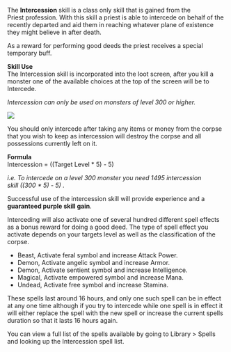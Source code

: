---
---
The **Intercession** skill is a class only skill that is gained from the Priest profession. With this skill a priest is able to intercede on behalf of the recently departed and aid them in reaching whatever plane of existence they might believe in after death.

As a reward for performing good deeds the priest receives a special temporary buff.

**Skill Use**  
The Intercession skill is incorporated into the loot screen, after you kill a monster one of the available choices at the top of the screen will be to Intercede.

_Intercession can only be used on monsters of level 300 or higher._

[![](https://lohcdn.com/images/t_intercede.jpg)](https://lohcdn.com/images/intercede.jpg)

You should only intercede after taking any items or money from the corpse that you wish to keep as intercession will destroy the corpse and all possessions currently left on it.

**Formula**  
Intercession = ((Target Level \* 5) - 5)

_i.e. To intercede on a level 300 monster you need 1495 intercession skill ((300 \* 5) - 5) ._

Successful use of the intercession skill will provide experience and a **guaranteed purple skill gain**.  

Interceding will also activate one of several hundred different spell effects as a bonus reward for doing a good deed. The type of spell effect you activate depends on your targets level as well as the classification of the corpse.

*   Beast, Activate feral symbol and increase Attack Power.
*   Demon, Activate angelic symbol and increase Armor.
*   Demon, Activate sentient symbol and increase Intelligence.
*   Magical, Activate empowered symbol and increase Mana.
*   Undead, Activate free symbol and increase Stamina.

These spells last around 16 hours, and only one such spell can be in effect at any one time although if you try to intercede while one spell is in effect it will either replace the spell with the new spell or increase the current spells duration so that it lasts 16 hours again.

You can view a full list of the spells available by going to Library > Spells and looking up the Intercession spell list.